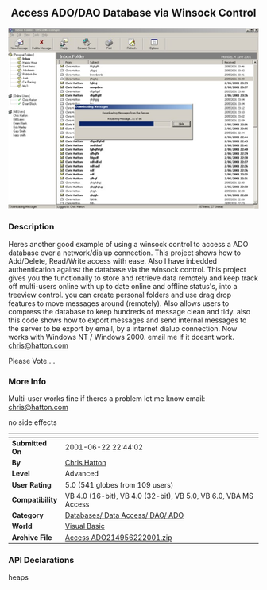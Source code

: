 ﻿<div align="center">

## Access ADO/DAO Database via Winsock Control

<img src="PIC20016484352851.jpg">
</div>

### Description

Heres another good example of using a winsock control to access a ADO database over a network/dialup connection. This project shows how to Add/Delete, Read/Write access with ease. Also I have inbedded authentication against the database via the winsock control. This project gives you the functionally to store and retrieve data remotely and keep track off multi-users online with up to date online and offline status's, into a treeview control. you can create personal folders and use drag drop features to move messages around (remotely). Also allows users to compress the database to keep hundreds of message clean and tidy. also this code shows how to export messages and send internal messages to the server to be export by email, by a internet dialup connection. Now works with Windows NT / Windows 2000. email me if it doesnt work. chris@hatton.com

Please Vote....
 
### More Info
 
Multi-user works fine if theres a problem let me know email: chris@hatton.com

no side effects


<span>             |<span>
---                |---
**Submitted On**   |2001-06-22 22:44:02
**By**             |[Chris Hatton](https://github.com/Planet-Source-Code/PSCIndex/blob/master/ByAuthor/chris-hatton.md)
**Level**          |Advanced
**User Rating**    |5.0 (541 globes from 109 users)
**Compatibility**  |VB 4\.0 \(16\-bit\), VB 4\.0 \(32\-bit\), VB 5\.0, VB 6\.0, VBA MS Access
**Category**       |[Databases/ Data Access/ DAO/ ADO](https://github.com/Planet-Source-Code/PSCIndex/blob/master/ByCategory/databases-data-access-dao-ado__1-6.md)
**World**          |[Visual Basic](https://github.com/Planet-Source-Code/PSCIndex/blob/master/ByWorld/visual-basic.md)
**Archive File**   |[Access ADO214956222001\.zip](https://github.com/Planet-Source-Code/chris-hatton-access-ado-dao-database-via-winsock-control__1-23760/archive/master.zip)

### API Declarations

heaps





